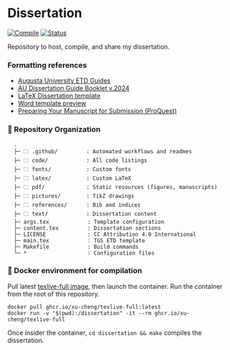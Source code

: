 # Dissertation

[![Compile](https://github.com/nkrusch/thesis/actions/workflows/compile.yaml/badge.svg)](https://github.com/nkrusch/thesis/actions/workflows/compile.yaml)
[![Status](https://img.shields.io/badge/review-FF5722?style=flat-square&logo=%20&logoColor=ffffff&label=Status&labelColor=333333)](https://github.com/nkrusch/dissertation/releases)

Repository to host, compile, and share my dissertation.

### Formatting references 

* [Augusta University ETD Guides](https://guides.augusta.edu/etd)
* [AU Dissertation Guide Booklet v.2024](https://augustauniversity.app.box.com/s/vj0ygpy8tvyqmsbae8y0qp9767ta7jb9)
* [LaTeX Dissertation template](https://github.com/aubertc/au_ccs_dissertation_template/)
* [Word template preview](https://augustauniversity.box.com/s/jcdajhkgoeedza3aabeb9x1fer8dv84t)
* [Preparing Your Manuscript for Submission (ProQuest)](https://about.proquest.com/globalassets/proquest/files/pdf-files/preparing-your-manuscript.pdf)

### 📁 Repository Organization

```
  .
  ├─ 🗀 .github/         : Automated workflows and readmes
  ├─ 🗀 code/            : All code listings 
  ├─ 🗀 fonts/           : Custom fonts
  ├─ 🗀 latex/           : Custom LaTeX
  ├─ 🗀 pdf/             : Static resources (figures, manuscripts)
  ├─ 🗀 pictures/        : TikZ drawings 
  ├─ 🗀 references/      : Bib and indices
  ├─ 🗀 text/            : Dissertation content
  ├─ args.tex            : Template configuration
  ├─ content.tex         : Dissertation sections
  ├─ LICENSE             : CC Attribution 4.0 International 
  ├─ main.tex            : TGS ETD template 
  ├─ Makefile            : Build commands
  └─ *                   : Configuration files 
```

### 🐳 Docker environment for compilation

Pull latest [texlive-full image](https://github.com/xu-cheng/latex-docker/pkgs/container/texlive-full), then launch the container.
Run the container from the root of this repository.

```
docker pull ghcr.io/xu-cheng/texlive-full:latest 
docker run -v "$(pwd):/dissertation" -it --rm ghcr.io/xu-cheng/texlive-full
```

Once insider the container, `cd dissertation && make` compiles the dissertation.

